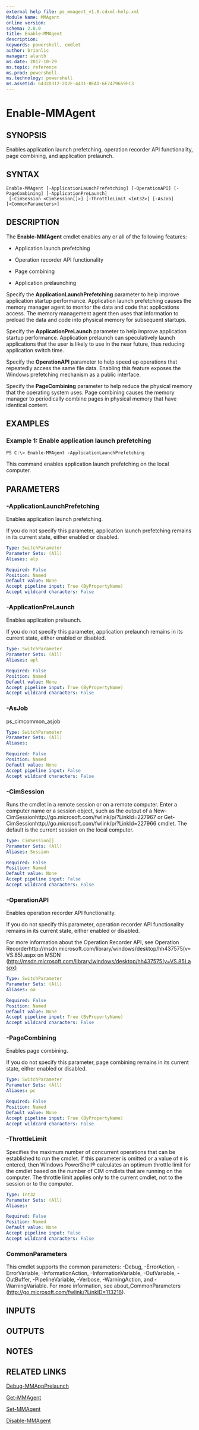 ```yaml
---
external help file: ps_mmagent_v1.0.cdxml-help.xml
Module Name: MMAgent
online version: 
schema: 2.0.0
title: Enable-MMAgent
description: 
keywords: powershell, cmdlet
author: brianlic
manager: alanth
ms.date: 2017-10-29
ms.topic: reference
ms.prod: powershell
ms.technology: powershell
ms.assetid: 6432D312-2D2F-4411-BEAD-6E7479659FC3
---
```


# Enable-MMAgent

## SYNOPSIS
Enables application launch prefetching, operation recorder API functionality, page combining, and application prelaunch.

## SYNTAX

```
Enable-MMAgent [-ApplicationLaunchPrefetching] [-OperationAPI] [-PageCombining] [-ApplicationPreLaunch]
 [-CimSession <CimSession[]>] [-ThrottleLimit <Int32>] [-AsJob] [<CommonParameters>]
```

## DESCRIPTION
The **Enable-MMAgent** cmdlet enables any or all of the following features:
- Application launch prefetching 
- Operation recorder API functionality
- Page combining

- Application prelaunching

Specify the **ApplicationLaunchPrefetching** parameter to help improve application startup performance.
Application launch prefetching causes the memory manager agent to monitor the data and code that applications access.
The memory management agent then uses that information to preload the data and code into physical memory for subsequent startups.

Specify the **ApplicationPreLaunch** parameter to help improve application startup performance.
Application prelaunch can speculatively launch applications that the user is likely to use in the near future, thus reducing application switch time.

Specify the **OperationAPI** parameter to help speed up operations that repeatedly access the same file data.
Enabling this feature exposes the Windows prefetching mechanism as a public interface.

Specify the **PageCombining** parameter to help reduce the physical memory that the operating system uses.
Page combining causes the memory manager to periodically combine pages in physical memory that have identical content.

## EXAMPLES

### Example 1: Enable application launch prefetching
```
PS C:\> Enable-MMAgent -ApplicationLaunchPrefetching
```

This command enables application launch prefetching on the local computer.

## PARAMETERS

### -ApplicationLaunchPrefetching
Enables application launch prefetching.

If you do not specify this parameter, application launch prefetching remains in its current state, either enabled or disabled.

```yaml
Type: SwitchParameter
Parameter Sets: (All)
Aliases: alp

Required: False
Position: Named
Default value: None
Accept pipeline input: True (ByPropertyName)
Accept wildcard characters: False
```

### -ApplicationPreLaunch
Enables application prelaunch.

If you do not specify this parameter, application prelaunch remains in its current state, either enabled or disabled.

```yaml
Type: SwitchParameter
Parameter Sets: (All)
Aliases: apl

Required: False
Position: Named
Default value: None
Accept pipeline input: True (ByPropertyName)
Accept wildcard characters: False
```

### -AsJob
ps_cimcommon_asjob

```yaml
Type: SwitchParameter
Parameter Sets: (All)
Aliases: 

Required: False
Position: Named
Default value: None
Accept pipeline input: False
Accept wildcard characters: False
```

### -CimSession
Runs the cmdlet in a remote session or on a remote computer.
Enter a computer name or a session object, such as the output of a New-CimSessionhttp://go.microsoft.com/fwlink/p/?LinkId=227967 or Get-CimSessionhttp://go.microsoft.com/fwlink/p/?LinkId=227966 cmdlet.
The default is the current session on the local computer.

```yaml
Type: CimSession[]
Parameter Sets: (All)
Aliases: Session

Required: False
Position: Named
Default value: None
Accept pipeline input: False
Accept wildcard characters: False
```

### -OperationAPI
Enables operation recorder API functionality.

If you do not specify this parameter, operation recorder API functionality remains in its current state, either enabled or disabled.

For more information about the Operation Recorder API, see Operation Recorderhttp://msdn.microsoft.com/library/windows/desktop/hh437575(v=VS.85).aspx on MSDN (http://msdn.microsoft.com/library/windows/desktop/hh437575(v=VS.85).aspx)

```yaml
Type: SwitchParameter
Parameter Sets: (All)
Aliases: oa

Required: False
Position: Named
Default value: None
Accept pipeline input: True (ByPropertyName)
Accept wildcard characters: False
```

### -PageCombining
Enables page combining.

If you do not specify this parameter, page combining remains in its current state, either enabled or disabled.

```yaml
Type: SwitchParameter
Parameter Sets: (All)
Aliases: pc

Required: False
Position: Named
Default value: None
Accept pipeline input: True (ByPropertyName)
Accept wildcard characters: False
```

### -ThrottleLimit
Specifies the maximum number of concurrent operations that can be established to run the cmdlet.
If this parameter is omitted or a value of `0` is entered, then Windows PowerShell® calculates an optimum throttle limit for the cmdlet based on the number of CIM cmdlets that are running on the computer.
The throttle limit applies only to the current cmdlet, not to the session or to the computer.

```yaml
Type: Int32
Parameter Sets: (All)
Aliases: 

Required: False
Position: Named
Default value: None
Accept pipeline input: False
Accept wildcard characters: False
```

### CommonParameters
This cmdlet supports the common parameters: -Debug, -ErrorAction, -ErrorVariable, -InformationAction, -InformationVariable, -OutVariable, -OutBuffer, -PipelineVariable, -Verbose, -WarningAction, and -WarningVariable. For more information, see about_CommonParameters (http://go.microsoft.com/fwlink/?LinkID=113216).

## INPUTS

## OUTPUTS

## NOTES

## RELATED LINKS

[Debug-MMAppPrelaunch](./Debug-MMAppPrelaunch.md)

[Get-MMAgent](./Get-MMAgent.md)

[Set-MMAgent](./Set-MMAgent.md)

[Disable-MMAgent](./Disable-MMAgent.md)

